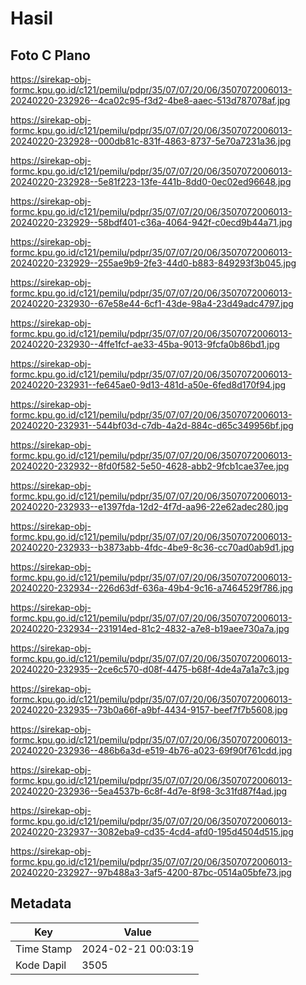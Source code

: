 # Hasil

## Foto C Plano

https://sirekap-obj-formc.kpu.go.id/c121/pemilu/pdpr/35/07/07/20/06/3507072006013-20240220-232926--4ca02c95-f3d2-4be8-aaec-513d787078af.jpg

https://sirekap-obj-formc.kpu.go.id/c121/pemilu/pdpr/35/07/07/20/06/3507072006013-20240220-232928--000db81c-831f-4863-8737-5e70a7231a36.jpg

https://sirekap-obj-formc.kpu.go.id/c121/pemilu/pdpr/35/07/07/20/06/3507072006013-20240220-232928--5e81f223-13fe-441b-8dd0-0ec02ed96648.jpg

https://sirekap-obj-formc.kpu.go.id/c121/pemilu/pdpr/35/07/07/20/06/3507072006013-20240220-232929--58bdf401-c36a-4064-942f-c0ecd9b44a71.jpg

https://sirekap-obj-formc.kpu.go.id/c121/pemilu/pdpr/35/07/07/20/06/3507072006013-20240220-232929--255ae9b9-2fe3-44d0-b883-849293f3b045.jpg

https://sirekap-obj-formc.kpu.go.id/c121/pemilu/pdpr/35/07/07/20/06/3507072006013-20240220-232930--67e58e44-6cf1-43de-98a4-23d49adc4797.jpg

https://sirekap-obj-formc.kpu.go.id/c121/pemilu/pdpr/35/07/07/20/06/3507072006013-20240220-232930--4ffe1fcf-ae33-45ba-9013-9fcfa0b86bd1.jpg

https://sirekap-obj-formc.kpu.go.id/c121/pemilu/pdpr/35/07/07/20/06/3507072006013-20240220-232931--fe645ae0-9d13-481d-a50e-6fed8d170f94.jpg

https://sirekap-obj-formc.kpu.go.id/c121/pemilu/pdpr/35/07/07/20/06/3507072006013-20240220-232931--544bf03d-c7db-4a2d-884c-d65c349956bf.jpg

https://sirekap-obj-formc.kpu.go.id/c121/pemilu/pdpr/35/07/07/20/06/3507072006013-20240220-232932--8fd0f582-5e50-4628-abb2-9fcb1cae37ee.jpg

https://sirekap-obj-formc.kpu.go.id/c121/pemilu/pdpr/35/07/07/20/06/3507072006013-20240220-232933--e1397fda-12d2-4f7d-aa96-22e62adec280.jpg

https://sirekap-obj-formc.kpu.go.id/c121/pemilu/pdpr/35/07/07/20/06/3507072006013-20240220-232933--b3873abb-4fdc-4be9-8c36-cc70ad0ab9d1.jpg

https://sirekap-obj-formc.kpu.go.id/c121/pemilu/pdpr/35/07/07/20/06/3507072006013-20240220-232934--226d63df-636a-49b4-9c16-a7464529f786.jpg

https://sirekap-obj-formc.kpu.go.id/c121/pemilu/pdpr/35/07/07/20/06/3507072006013-20240220-232934--231914ed-81c2-4832-a7e8-b19aee730a7a.jpg

https://sirekap-obj-formc.kpu.go.id/c121/pemilu/pdpr/35/07/07/20/06/3507072006013-20240220-232935--2ce6c570-d08f-4475-b68f-4de4a7a1a7c3.jpg

https://sirekap-obj-formc.kpu.go.id/c121/pemilu/pdpr/35/07/07/20/06/3507072006013-20240220-232935--73b0a66f-a9bf-4434-9157-beef7f7b5608.jpg

https://sirekap-obj-formc.kpu.go.id/c121/pemilu/pdpr/35/07/07/20/06/3507072006013-20240220-232936--486b6a3d-e519-4b76-a023-69f90f761cdd.jpg

https://sirekap-obj-formc.kpu.go.id/c121/pemilu/pdpr/35/07/07/20/06/3507072006013-20240220-232936--5ea4537b-6c8f-4d7e-8f98-3c31fd87f4ad.jpg

https://sirekap-obj-formc.kpu.go.id/c121/pemilu/pdpr/35/07/07/20/06/3507072006013-20240220-232937--3082eba9-cd35-4cd4-afd0-195d4504d515.jpg

https://sirekap-obj-formc.kpu.go.id/c121/pemilu/pdpr/35/07/07/20/06/3507072006013-20240220-232927--97b488a3-3af5-4200-87bc-0514a05bfe73.jpg


## Metadata

| Key        | Value               |
| ---------- | ------------------- |
| Time Stamp | 2024-02-21 00:03:19 |
| Kode Dapil | 3505                |



